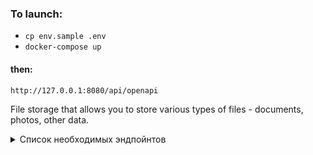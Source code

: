 ### To launch:
- `cp env.sample .env`
- `docker-compose up`
#### then:
`http://127.0.0.1:8080/api/openapi`

File storage that allows you to store various types of files - documents, photos, other data.

<details>
<summary> Список необходимых эндпойнтов </summary>

1.Activity status of related services

```
GET /ping
```
Get information about the access time to all related services, for example, to databases, caches, mounted disks, etc.

**Response**
```json
{
    "db": 1.27,
    "cache": 1.89,
    ...
    "service-N": 0.56
}
```

2. User registration.

```
POST /register
```
New User Registration. The request accepts a login and password to create a new account.


3. User authorization.

```
POST /auth
```
The request takes the username and password of the account as input and returns an authorization token. Further, all requests check for the presence of a token in the headers - `Authorization: Bearer <token>`


4. Information about uploaded files

```
GET /files/
```
Return information about previously downloaded files. Available only to an authorized user.

**Response**
```json
{
    "account_id": "AH4f99T0taONIb-OurWxbNQ6ywGRopQngc",
    "files": [
          {
            "id": "a19ad56c-d8c6-4376-b9bb-ea82f7f5a853",
            "name": "notes.txt",
            "created_ad": "2020-09-11T17:22:05Z",
            "path": "/homework/test-fodler/notes.txt",
            "size": 8512,
            "is_downloadable": true
          },
        ...
          {
            "id": "113c7ab9-2300-41c7-9519-91ecbc527de1",
            "name": "tree-picture.png",
            "created_ad": "2019-06-19T13:05:21Z",
            "path": "/homework/work-folder/environment/tree-picture.png",
            "size": 1945,
            "is_downloadable": true
          }
    ]
}
```


5. Upload file to storage

```
POST /files/upload
```
Method for uploading a file to storage. Available only to an authorized user.
For downloading, the full path to the file is filled in, into which the downloaded file will be loaded / overwritten. If the required directories do not exist, they should be created automatically.
Also, it is possible to specify only the path to the directory. In this case, the name of the created file will be created in accordance with the file name passed.

**Request**
```
{
    "path": <full-path-to-file>||<path-to-folder>,
}
```

**Response**
```json
{
    "id": "a19ad56c-d8c6-4376-b9bb-ea82f7f5a853",
    "name": "notes.txt",
    "created_ad": "2020-09-11T17:22:05Z",
    "path": "/homework/test-fodler/notes.txt",
    "size": 8512,
    "is_downloadable": true
}
```


6. Download uploaded file

```
GET /files/download
```
Downloading a previously uploaded file. Available only to an authorized user.

**Path parameters**
```
/?path=<path-to-file>||<file-meta-id>
```
The possibility of downloading is both by the passed path to the file, and by the identifier.

</details>

